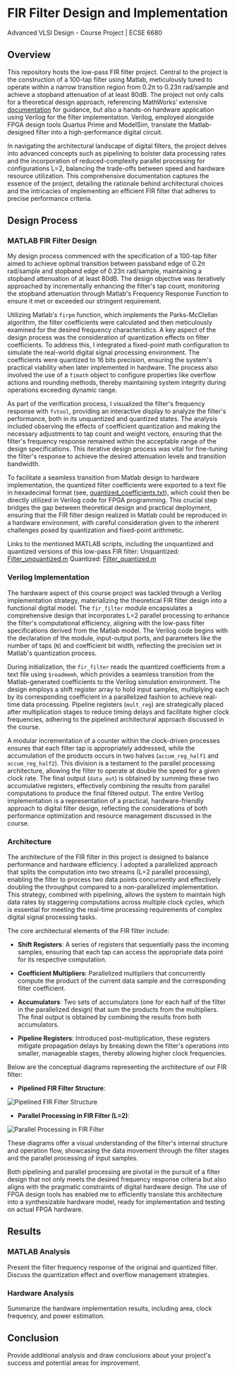 # FIR Filter Design and Implementation
Advanced VLSI Design - Course Project | ECSE 6680 
 
## Overview

This repository hosts the low-pass FIR filter project. Central to the project is the construction of a 100-tap filter using Matlab, meticulously tuned to operate within a narrow transition region from 0.2π to 0.23π rad/sample and achieve a stopband attenuation of at least 80dB. The project not only calls for a theoretical design approach, referencing MathWorks’ extensive [documentation](https://www.mathworks.com/help/signal/ug/firfilter-design.html) for guidance, but also a hands-on hardware application using Verilog for the filter implementation. Verilog, employed alongside FPGA design tools Quartus Prime and ModelSim, translate the Matlab-designed filter into a high-performance digital circuit. 

In navigating the architectural landscape of digital filters, the project delves into advanced concepts such as pipelining to bolster data processing rates and the incorporation of reduced-complexity parallel processing for configurations L=2, balancing the trade-offs between speed and hardware resource utilization. This comprehensive documentation captures the essence of the project, detailing the rationale behind architectural choices and the intricacies of implementing an efficient FIR filter that adheres to precise performance criteria.

## Design Process

### MATLAB FIR Filter Design

My design process commenced with the specification of a 100-tap filter aimed to achieve optimal transition between passband edge of 0.2π rad/sample and stopband edge of 0.23π rad/sample, maintaining a stopband attenuation of at least 80dB. The design objective was iteratively approached by incrementally enhancing the filter's tap count, monitoring the stopband attenuation through Matlab's Frequency Response Function to ensure it met or exceeded our stringent requirement.

Utilizing Matlab's `firpm` function, which implements the Parks-McClellan algorithm, the filter coefficients were calculated and then meticulously examined for the desired frequency characteristics. A key aspect of the design process was the consideration of quantization effects on filter coefficients. To address this, I integrated a fixed-point math configuration to simulate the real-world digital signal processing environment. The coefficients were quantized to 16 bits precision, ensuring the system's practical viability when later implemented in hardware. The process also involved the use of a `fimath` object to configure properties like overflow actions and rounding methods, thereby maintaining system integrity during operations exceeding dynamic range.

As part of the verification process, I visualized the filter's frequency response with `fvtool`, providing an interactive display to analyze the filter's performance, both in its unquantized and quantized states. The analysis included observing the effects of coefficient quantization and making the necessary adjustments to tap count and weight vectors, ensuring that the filter's frequency response remained within the acceptable range of the design specifications. This iterative design process was vital for fine-tuning the filter's response to achieve the desired attenuation levels and transition bandwidth.

To facilitate a seamless transition from Matlab design to hardware implementation, the quantized filter coefficients were exported to a text file in hexadecimal format (see, [quantized_coefficients.txt](./Projects/FIR%20Filter/MATLAB/hardware_inputs/quantized_coefficients.txt)), which could then be directly utilized in Verilog code for FPGA programming. This crucial step bridges the gap between theoretical design and practical deployment, ensuring that the FIR filter design realized in Matlab could be reproduced in a hardware environment, with careful consideration given to the inherent challenges posed by quantization and fixed-point arithmetic.

Links to the mentioned MATLAB scripts, including the unquantized and quantized versions of this low-pass FIR filter:
Unquantized: [Filter_unquantized.m](./Projects/FIR%20Filter/MATLAB/design/Filter_unquantized.m)
Quantized: [Filter_quantized.m](./Projects/FIR%20Filter/MATLAB/design/Filter_quantized.m)

### Verilog Implementation

The hardware aspect of this course project was tackled through a Verilog implementation strategy, materializing the theoretical FIR filter design into a functional digital model. The `fir_filter` module encapsulates a comprehensive design that incorporates L=2 parallel processing to enhance the filter's computational efficiency, aligning with the low-pass filter specifications derived from the Matlab model. The Verilog code begins with the declaration of the module, input-output ports, and parameters like the number of taps (`N`) and coefficient bit width, reflecting the precision set in Matlab's quantization process.

During initialization, the `fir_filter` reads the quantized coefficients from a text file using `$readmemh`, which provides a seamless transition from the Matlab-generated coefficients to the Verilog simulation environment. The design employs a shift register array to hold input samples, multiplying each by its corresponding coefficient in a parallelized fashion to achieve real-time data processing. Pipeline registers (`mult_reg`) are strategically placed after multiplication stages to reduce timing delays and facilitate higher clock frequencies, adhering to the pipelined architectural approach discussed in the course.

A modular incrementation of a counter within the clock-driven processes ensures that each filter tap is appropriately addressed, while the accumulation of the products occurs in two halves (`accum_reg_half1` and `accum_reg_half2`). This division is a testament to the parallel processing architecture, allowing the filter to operate at double the speed for a given clock rate. The final output (`data_out`) is obtained by summing these two accumulative registers, effectively combining the results from parallel computations to produce the final filtered output. The entire Verilog implementation is a representation of a practical, hardware-friendly approach to digital filter design, reflecting the considerations of both performance optimization and resource management discussed in the course.

### Architecture

The architecture of the FIR filter in this project is designed to balance performance and hardware efficiency. I adopted a parallelized approach that splits the computation into two streams (L=2 parallel processing), enabling the filter to process two data points concurrently and effectively doubling the throughput compared to a non-parallelized implementation. This strategy, combined with pipelining, allows the system to maintain high data rates by staggering computations across multiple clock cycles, which is essential for meeting the real-time processing requirements of complex digital signal processing tasks.

The core architectural elements of the FIR filter include:

- **Shift Registers**: A series of registers that sequentially pass the incoming samples, ensuring that each tap can access the appropriate data point for its respective computation.

- **Coefficient Multipliers**: Parallelized multipliers that concurrently compute the product of the current data sample and the corresponding filter coefficient.

- **Accumulators**: Two sets of accumulators (one for each half of the filter in the parallelized design) that sum the products from the multipliers. The final output is obtained by combining the results from both accumulators.

- **Pipeline Registers**: Introduced post-multiplication, these registers mitigate propagation delays by breaking down the filter's operations into smaller, manageable stages, thereby allowing higher clock frequencies.

Below are the conceptual diagrams representing the architecture of our FIR filter:

- **Pipelined FIR Filter Structure**:
  
![Pipelined FIR Filter Structure](https://www.mathworks.com/help/dsphdl/ug/fir_arch_systolic_sym.png)

- **Parallel Processing in FIR Filter (L=2)**:
  
![Parallel Processing in FIR Filter](https://i.stack.imgur.com/O4xUz.png)

These diagrams offer a visual understanding of the filter's internal structure and operation flow, showcasing the data movement through the filter stages and the parallel processing of input samples.

Both pipelining and parallel processing are pivotal in the pursuit of a filter design that not only meets the desired frequency response criteria but also aligns with the pragmatic constraints of digital hardware design. The use of FPGA design tools has enabled me to efficiently translate this architecture into a synthesizable hardware model, ready for implementation and testing on actual FPGA hardware.

## Results

### MATLAB Analysis

Present the filter frequency response of the original and quantized filter. Discuss the quantization effect and overflow management strategies.

### Hardware Analysis

Summarize the hardware implementation results, including area, clock frequency, and power estimation.

## Conclusion

Provide additional analysis and draw conclusions about your project's success and potential areas for improvement.
